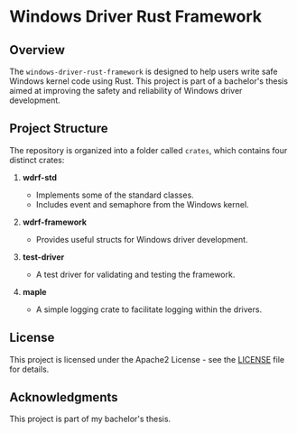 # Windows Driver Rust Framework

## Overview

The `windows-driver-rust-framework` is designed to help users write safe Windows kernel code using Rust. This project is part of a bachelor's thesis aimed at improving the safety and reliability of Windows driver development.

## Project Structure

The repository is organized into a folder called `crates`, which contains four distinct crates:

1. **wdrf-std**
    - Implements some of the standard classes.
    - Includes event and semaphore from the Windows kernel.

2. **wdrf-framework**
    - Provides useful structs for Windows driver development.

3. **test-driver**
    - A test driver for validating and testing the framework.

4. **maple**
    - A simple logging crate to facilitate logging within the drivers.

## License

This project is licensed under the Apache2 License - see the [LICENSE](LICENSE) file for details.

## Acknowledgments

This project is part of my bachelor's thesis.
